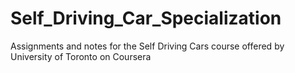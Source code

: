 # Self_Driving_Car_Specialization
Assignments and notes for the Self Driving Cars course offered by University of Toronto on Coursera
